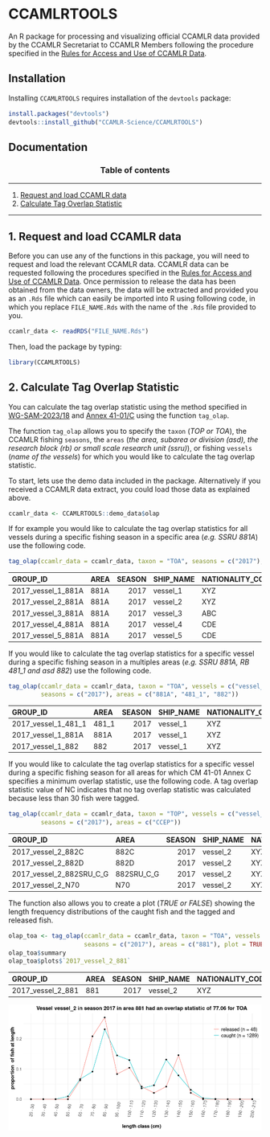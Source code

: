 
<!-- README.md is generated from README.Rmd. Please edit that file -->

# CCAMLRTOOLS

An R package for processing and visualizing official CCAMLR data
provided by the CCAMLR Secretariat to CCAMLR Members following the
procedure specified in the [Rules for Access and Use of CCAMLR
Data](https://www.ccamlr.org/en/document/publications/rules-access-and-use-ccamlr-data).

## Installation

Installing `CCAMLRTOOLS` requires installation of the `devtools`
package:

``` r
install.packages("devtools")
devtools::install_github("CCAMLR-Science/CCAMLRTOOLS")
```

## Documentation

<center>

### Table of contents

</center>

------------------------------------------------------------------------

1.  [Request and load CCAMLR data](#1-request-and-load-ccamlr-data)
2.  [Calculate Tag Overlap
    Statistic](#2-calculate-tag-overlap-statistic)

------------------------------------------------------------------------

## 1. Request and load CCAMLR data

Before you can use any of the functions in this package, you will need
to request and load the relevant CCAMLR data. CCAMLR data can be
requested following the procedures specified in the [Rules for Access
and Use of CCAMLR
Data](https://www.ccamlr.org/en/document/publications/rules-access-and-use-ccamlr-data).
Once permission to release the data has been obtained from the data
owners, the data will be extracted and provided you as an `.Rds` file
which can easily be imported into R using following code, in which you
replace `FILE_NAME.Rds` with the name of the `.Rds` file provided to
you.

``` r
ccamlr_data <- readRDS("FILE_NAME.Rds")
```

Then, load the package by typing:

``` r
library(CCAMLRTOOLS)
```

## 2. Calculate Tag Overlap Statistic

You can calculate the tag overlap statistic using the method specified
in [WG-SAM-2023/18](https://meetings.ccamlr.org/en/wg-sam-2023/18) and
[Annex 41-01/C](https://cm.ccamlr.org/en/measure-41-01) using the
function `tag_olap`.

The function `tag_olap` allows you to specify the `taxon` (*TOP or
TOA*), the CCAMLR fishing `seasons`, the `areas` (*the area, subarea or
division (asd), the research block (rb) or small scale research unit
(ssru)*), or fishing `vessels` (*name of the vessels*) for which you
would like to calculate the tag overlap statistic.

To start, lets use the demo data included in the package. Alternatively
if you received a CCAMLR data extract, you could load those data as
explained above.

``` r
ccamlr_data <- CCAMLRTOOLS::demo_data$olap
```

If for example you would like to calculate the tag overlap statistics
for all vessels during a specific fishing season in a specific area
(*e.g. SSRU 881A*) use the following code.

``` r
tag_olap(ccamlr_data = ccamlr_data, taxon = "TOA", seasons = c("2017"), areas = c("881A"))
```

| GROUP_ID            | AREA | SEASON | SHIP_NAME | NATIONALITY_CODE | TAXON | LOGBOOK_ID | CATCH_TONNES | CATCH_N | MEASURED_N | TAGGED_N | RECAPTURED_N | TAG_RATE | TAG_OVERLAP |
|:--------------------|:-----|-------:|:----------|:-----------------|:------|:-----------|-------------:|--------:|-----------:|---------:|-------------:|---------:|------------:|
| 2017_vessel_1\_881A | 881A |   2017 | vessel_1  | XYZ              | TOA   | 15         |          4.1 |     163 |        158 |       17 |            1 |      4.1 |       69.34 |
| 2017_vessel_2\_881A | 881A |   2017 | vessel_2  | XYZ              | TOA   | 12         |         15.1 |    1241 |        284 |       48 |            0 |      3.2 |       77.06 |
| 2017_vessel_3\_881A | 881A |   2017 | vessel_3  | ABC              | TOA   | 11         |         11.2 |     489 |        233 |       18 |            1 |      1.6 |       65.68 |
| 2017_vessel_4\_881A | 881A |   2017 | vessel_4  | CDE              | TOA   | 13         |         25.8 |    1250 |        289 |       28 |            0 |      1.1 |       65.35 |
| 2017_vessel_5\_881A | 881A |   2017 | vessel_5  | CDE              | TOA   | 14         |          8.4 |     610 |         85 |        9 |            0 |      1.1 |       42.76 |

If you would like to calculate the tag overlap statistics for a specific
vessel during a specific fishing season in a multiples areas (*e.g. SSRU
881A, RB 481_1 and asd 882*) use the following code.

``` r
tag_olap(ccamlr_data = ccamlr_data, taxon = "TOA", vessels = c("vessel_1"), 
         seasons = c("2017"), areas = c("881A", "481_1", "882"))
```

| GROUP_ID             | AREA  | SEASON | SHIP_NAME | NATIONALITY_CODE | TAXON | LOGBOOK_ID | CATCH_TONNES | CATCH_N | MEASURED_N | TAGGED_N | RECAPTURED_N | TAG_RATE | TAG_OVERLAP |
|:---------------------|:------|-------:|:----------|:-----------------|:------|:-----------|-------------:|--------:|-----------:|---------:|-------------:|---------:|------------:|
| 2017_vessel_1\_481_1 | 481_1 |   2017 | vessel_1  | XYZ              | TOA   | 15         |          3.4 |     106 |         36 |        4 |            1 |      1.2 |       25.05 |
| 2017_vessel_1\_881A  | 881A  |   2017 | vessel_1  | XYZ              | TOA   | 15         |          4.1 |     163 |        158 |       17 |            1 |      4.1 |       69.34 |
| 2017_vessel_1\_882   | 882   |   2017 | vessel_1  | XYZ              | TOA   | 15         |          3.6 |     148 |         54 |        6 |            0 |      1.7 |       64.35 |

If you would like to calculate the tag overlap statistics for a specific
vessel during a specific fishing season for all areas for which CM 41-01
Annex C specifies a minimum overlap statistic, use the following code. A
tag overlap statistic value of NC indicates that no tag overlap
statistic was calculated because less than 30 fish were tagged.

``` r
tag_olap(ccamlr_data = ccamlr_data, taxon = "TOP", vessels = c("vessel_2"), 
         seasons = c("2017"), areas = c("CCEP"))
```

| GROUP_ID                   | AREA        | SEASON | SHIP_NAME | NATIONALITY_CODE | TAXON | LOGBOOK_ID | CATCH_TONNES | CATCH_N | MEASURED_N | TAGGED_N | RECAPTURED_N | TAG_RATE | TAG_OVERLAP |
|:---------------------------|:------------|-------:|:----------|:-----------------|:------|:-----------|-------------:|--------:|-----------:|---------:|-------------:|---------:|:------------|
| 2017_vessel_2\_882C        | 882C        |   2017 | vessel_2  | XYZ              | TOP   | 12         |         27.1 |    3806 |        303 |       40 |            7 |      1.5 | 67.94       |
| 2017_vessel_2\_882D        | 882D        |   2017 | vessel_2  | XYZ              | TOP   | 12         |          8.8 |    1255 |         92 |       12 |            1 |      1.4 | NC          |
| 2017_vessel_2\_882SRU_C\_G | 882SRU_C\_G |   2017 | vessel_2  | XYZ              | TOP   | 12         |         35.8 |    5061 |        395 |       52 |            8 |      1.5 | 70.32       |
| 2017_vessel_2\_N70         | N70         |   2017 | vessel_2  | XYZ              | TOP   | 12         |         31.1 |    6028 |        214 |       30 |            5 |      1.0 | 67.5        |

The function also allows you to create a plot (*TRUE or FALSE*) showing
the length frequency distributions of the caught fish and the tagged and
released fish.

``` r
olap_toa <- tag_olap(ccamlr_data = ccamlr_data, taxon = "TOA", vessels = c("vessel_2"), 
                     seasons = c("2017"), areas = c("881"), plot = TRUE)
olap_toa$summary
olap_toa$plots$`2017_vessel_2_881`
```

| GROUP_ID           | AREA | SEASON | SHIP_NAME | NATIONALITY_CODE | TAXON | LOGBOOK_ID | CATCH_TONNES | CATCH_N | MEASURED_N | TAGGED_N | RECAPTURED_N | TAG_RATE | TAG_OVERLAP |
|:-------------------|:-----|-------:|:----------|:-----------------|:------|:-----------|-------------:|--------:|-----------:|---------:|-------------:|---------:|------------:|
| 2017_vessel_2\_881 | 881  |   2017 | vessel_2  | XYZ              | TOA   | 12         |         15.1 |    1241 |        284 |       48 |            0 |      3.2 |       77.06 |

![](readme_files/plot_olap_toa_2017-1.png)<!-- -->
